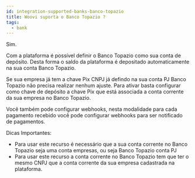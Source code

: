 ```yaml
---
id: integration-supported-banks-banco-topazio
title: Woovi suporta o Banco Topazio ?
tags:
  - bank
---
```


Sim.

Com a plataforma é possível definir o Banco Topazio como sua conta de depósito. Desta forma o saldo da plataforma é depositado automaticamente na sua conta Banco Topazio.

Se sua empresa já tem a chave Pix CNPJ já defindo na sua conta PJ Banco Topazio não precisa realizar nenhum ajuste. Para ativar basta configurar como chave de depósito a chave Pix que está associada a conta corrente da sua empresa no Banco Topazio.

Você também pode configurar webhooks, nesta modalidade para cada pagamento recebido você pode configurar webhooks para ser notificado de pagamentos.

Dicas Importantes:

- Para usar este recurso é necessário que a sua conta corrente no Banco Topazio seja uma conta empresas, ou seja Banco Topazio conta PJ
- Para usar este recurso a conta corrente no Banco Topazio tem que ter o mesmo CNPJ que a conta corrente da sua empresa cadastrada na plataforma.
